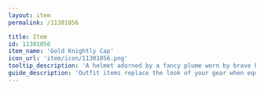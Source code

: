 ```yaml
---
layout: item
permalink: /11301056

title: Item
id: 11301056
item_name: 'Gold Knightly Cap'
icon_url: 'item/icon/11301056.png'
tooltip_description: 'A helmet adorned by a fancy plume worn by brave knights.'
guide_description: 'Outfit items replace the look of your gear when equipped.'
---
```

